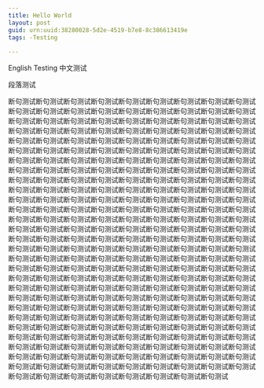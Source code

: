 ```yaml
---
title: Hello World
layout: post
guid: urn:uuid:38280028-5d2e-4519-b7e8-8c386613419e
tags: -Testing
  
---
```


English Testing
中文测试


段落测试

断句测试断句测试断句测试断句测试断句测试断句测试断句测试断句测试断句测试断句测试断句测试断句测试断句测试断句测试断句测试断句测试断句测试断句测试断句测试断句测试断句测试断句测试断句测试断句测试断句测试断句测试断句测试断句测试断句测试断句测试断句测试断句测试断句测试断句测试断句测试断句测试断句测试断句测试断句测试断句测试断句测试断句测试断句测试断句测试断句测试断句测试断句测试断句测试断句测试断句测试断句测试断句测试断句测试断句测试断句测试断句测试断句测试断句测试断句测试断句测试断句测试断句测试断句测试断句测试断句测试断句测试断句测试断句测试断句测试断句测试断句测试断句测试断句测试断句测试断句测试断句测试断句测试断句测试断句测试断句测试断句测试断句测试断句测试断句测试断句测试断句测试断句测试断句测试断句测试断句测试断句测试断句测试断句测试断句测试断句测试断句测试断句测试断句测试断句测试断句测试断句测试断句测试断句测试断句测试断句测试断句测试断句测试断句测试断句测试断句测试断句测试断句测试断句测试断句测试断句测试断句测试断句测试断句测试断句测试断句测试断句测试断句测试断句测试断句测试断句测试断句测试断句测试断句测试断句测试断句测试断句测试断句测试断句测试断句测试断句测试断句测试断句测试断句测试断句测试断句测试断句测试断句测试断句测试断句测试断句测试断句测试断句测试断句测试断句测试断句测试断句测试断句测试断句测试断句测试断句测试断句测试断句测试断句测试断句测试断句测试断句测试断句测试断句测试断句测试断句测试断句测试断句测试断句测试断句测试断句测试断句测试断句测试断句测试断句测试断句测试断句测试断句测试断句测试断句测试断句测试断句测试断句测试断句测试断句测试断句测试断句测试断句测试断句测试断句测试断句测试断句测试断句测试断句测试断句测试断句测试断句测试断句测试断句测试断句测试断句测试断句测试断句测试断句测试断句测试断句测试断句测试断句测试断句测试断句测试断句测试断句测试断句测试断句测试断句测试断句测试断句测试断句测试断句测试断句测试断句测试断句测试断句测试断句测试断句测试断句测试断句测试断句测试断句测试断句测试断句测试断句测试断句测试断句测试断句测试断句测试断句测试断句测试断句测试断句测试断句测试断句测试断句测试断句测试断句测试断句测试断句测试断句测试断句测试断句测试断句测试断句测试断句测试断句测试断句测试断句测试断句测试断句测试断句测试断句测试断句测试

